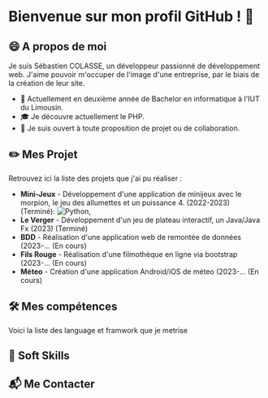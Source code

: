 # Bienvenue sur mon profil GitHub ! 👋  
## 😄 A propos de moi 
Je suis Sébastien COLASSE, un développeur passionné de développement web. J'aime pouvoir m'occuper de l'image d'une entreprise, par le biais de la création de leur site.  
* 📖 Actuellement en deuxième année de Bachelor en informatique à l'IUT du Limousin.
* 🎓 Je découvre actuellement le PHP.
* 🏢 Je suis ouvert à toute proposition de projet ou de collaboration.

## ✏️ Mes Projet
Retrouvez ici la liste des projets que j'ai pu réaliser :
*  __Mini-Jeux__  - Développement d'une application de minijeux avec le morpion, le jeu des allumettes et un puissance 4. (2022-2023) (Terminé):
![Python](https://img.shields.io/badge/Python-3776AB?style=flat&logo=python&logoColor=white),
*  __Le Verger__  - Développement d'un jeu de plateau interactif, un Java/Java Fx (2023) (Terminé)
*    __BDD__      - Réalisation d'une application web de remontée de données (2023-... (En cours)
*  __Fils Rouge__ - Réalisation d'une filmothèque en ligne via bootstrap (2023-... (En cours)
*   __Méteo__     - Création d'une application Android/iOS de méteo (2023-... (En cours)

## 🛠️ Mes compétences 
Voici la liste des language et framwork que je metrise 

## 💁 Soft Skills

## 📬 Me Contacter
